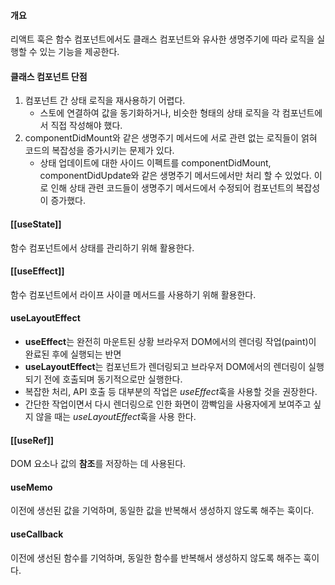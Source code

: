 #### 개요
리액트 훅은 함수 컴포넌트에서도 클래스 컴포넌트와 유사한 생명주기에 따라 로직을 실행할 수 있는 기능을 제공한다.

#### 클래스 컴포넌트 단점
1. 컴포넌트 간 상태 로직을 재사용하기 어렵다.
	- 스토에 연결하여 값을 동기화하거나, 비슷한 형태의 상태 로직을 각 컴포넌트에서 직접 작성해야 했다.
2. componentDidMount와 같은 생명주기 메서드에 서로 관련 없는 로직들이 얽혀 코드의 복잡성을 증가시키는 문제가 있다.
	- 상태 업데이트에 대한 사이드 이펙트를 componentDidMount, componentDidUpdate와 같은 생명주기 메서드에서만 처리 할 수 있었다. 이로 인해 상태 관련 코드들이 생명주기 메서드에서 수정되어 컴포넌트의 복잡성이 증가했다.

#### [[useState]]
함수 컴포넌트에서 상태를 관리하기 위해 활용한다.

#### [[useEffect]]
함수 컴포넌트에서 라이프 사이클 메서드를 사용하기 위해 활용한다.

#### useLayoutEffect
- **useEffect**는 완전히 마운트된 상황 브라우저 DOM에서의 렌더링 작업(paint)이 완료된 후에 실행되는 반면
- **useLayoutEffect**는 컴포넌트가 렌더링되고 브라우저 DOM에서의 렌더링이 실행되기 전에 호출되며 동기적으로만 실행한다.
- 복잡한 처리, API 호출 등 대부분의 작업은 *useEffect*훅을 사용할 것을 권장한다.
- 간단한 작업이면서 다시 렌더링으로 인한 화면이 깜빡임을 사용자에게 보여주고 싶지 않을 때는 *useLayoutEffect*훅을 사용 한다.


#### [[useRef]]
DOM 요소나 값의 **참조**를 저장하는 데 사용된다.
#### useMemo
이전에 생선된 값을 기억하며, 동일한 값을 반복해서 생성하지 않도록 해주는 훅이다.
#### useCallback
이전에 생선된 함수를 기억하며, 동일한 함수를 반복해서 생성하지 않도록 해주는 훅이다.


